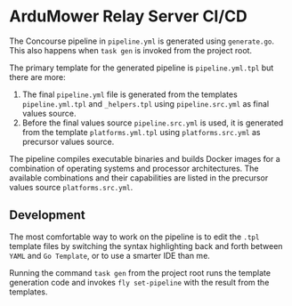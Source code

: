 # ArduMower Relay Server CI/CD

The Concourse pipeline in `pipeline.yml` is generated using `generate.go`.
This also happens when `task gen` is invoked from the project root.

The primary template for the generated pipeline is `pipeline.yml.tpl` but there are more:
1. The final `pipeline.yml` file is generated from the templates `pipeline.yml.tpl` and `_helpers.tpl` using `pipeline.src.yml` as final values source.
2. Before the final values source `pipeline.src.yml` is used, it is generated from the template `platforms.yml.tpl` using `platforms.src.yml` as precursor values source.

The pipeline compiles executable binaries and builds Docker images for a combination of operating systems and processor architectures.
The available combinations and their capabilities are listed in the precursor values source `platforms.src.yml`.

## Development

The most comfortable way to work on the pipeline is 
to edit the `.tpl` template files 
by switching the syntax highlighting back and forth 
between `YAML` and `Go Template`, 
or to use a smarter IDE than me.

Running the command `task gen` from the project root 
runs the template generation code 
and invokes `fly set-pipeline` with the result from the templates.